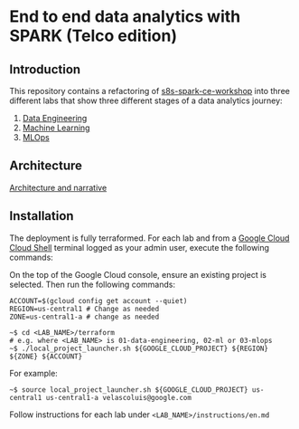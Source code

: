 # End to end data analytics with SPARK (Telco edition)

## Introduction

This repository contains a refactoring of [s8s-spark-ce-workshop](https://github.com/anagha-google/s8s-spark-ce-workshop) into three different labs that show three different stages of a data analytics journey:

1. [Data Engineering](01-data-engineering)
2. [Machine Learning](02-ml)
3. [MLOps](03-mlops)


## Architecture 

[Architecture and narrative](assets/end_to_end_data_analytics_with_SPARK.pdf)

## Installation

The deployment is fully terraformed. For each lab and from a [Google Cloud Cloud Shell](https://cloud.google.com/shell) terminal logged as your admin user, execute the following commands:

On the top of the Google Cloud console, ensure an existing project is selected. Then run the following commands:

```console
ACCOUNT=$(gcloud config get account --quiet)
REGION=us-central1 # Change as needed
ZONE=us-central1-a # change as needed
```


```console
~$ cd <LAB_NAME>/terraform
# e.g. where <LAB_NAME> is 01-data-engineering, 02-ml or 03-mlops
~$ ./local_project_launcher.sh ${GOOGLE_CLOUD_PROJECT} ${REGION} ${ZONE} ${ACCOUNT}
```

For example:

```console
~$ source local_project_launcher.sh ${GOOGLE_CLOUD_PROJECT} us-central1 us-central1-a velascoluis@google.com
```

Follow instructions for each lab under `<LAB_NAME>/instructions/en.md` 




